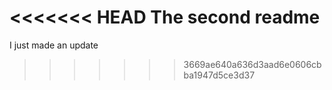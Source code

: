 <<<<<<< HEAD
The second readme
=======
I just made an update
>>>>>>> 3669ae640a636d3aad6e0606cbba1947d5ce3d37
